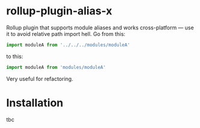# rollup-plugin-alias-x

Rollup plugin that supports module aliases and works cross-platform — use it to avoid relative path import hell. Go from this:

```js
import moduleA from '../../../modules/moduleA'
```

to this:

```js
import moduleA from 'modules/moduleA'
```

Very useful for refactoring.

# Installation

tbc
